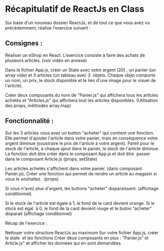 # Récapitulatif de ReactJs en Class

Sur base d'un nouveau dossier ReactJs, et de tout ce que vous avez vu précédemment, réalise l'exercice suivant :

## Consignes : 

Réaliser un eShop en React. L'exercice consiste à faire des achats de plusieurs articles. (voir vidéo en annexe)

Dans le fichier App.js, créer un State avec votre argent (20) , un panier (un array vide) et 3 articles (un tableau avec 3  objets. Chaque objet comporte un nom, un prix, le stock disponible et le lien d'une image pour le visuel de l'article).

Créer deux composants du nom de "Panier.js" qui affichera tous les articles achetés et "Articles.js" qui affichera tout les articles disponibles. (Utilisation des props, méthodes array.map)

## Fonctionnalité : 

Sur les 3 articles vous avez un button "acheter" qui contient une fonction. Elle permet d'ajouter l'article dans votre panier, mais en conséquence votre argent diminue (soustraire le prix de l'article à votre argent). Pareil pour le stock de l'article, à chaque ajout dans le panier, le stock de l'article diminue. La fonction doit être créer dans le composant App.js et doit être  passer dans le composant Article.js (props, setState)

Les articles achetés s'affichent dans votre panier. (dans composant Panier.js). Créer une fonction qui permet de rendre un article au magasin si vous le souhaitez.  (props)

Si vous n'avez plus d'argent, les buttons "acheter" disparaissent. (affichage conditionnel)

Si le stock de l'article est égale à 1, le fond de la card devient orange. Si le stock est égal  à 0, le fond de la card devient rouge et le buton "acheter" disparait (affichage conditionnel)

Récap de l'exercice :

Nettoyer votre structure ReactJs au maximum Sur votre fichier App.js, créer le state  et les fonctions Créer deux composants en plus : "Panier.js" et Article.js" et afficher les données qui en sont demandées
